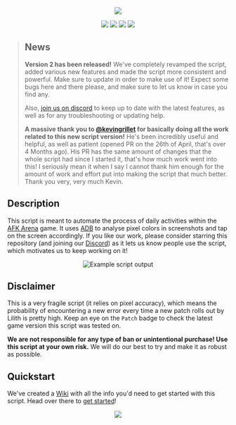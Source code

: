 <!-- Header -->
<div align="center">
   <a href="https://github.com/kyechan99/capsule-render">
      <img align="center" src="https://capsule-render.vercel.app/api?type=waving&color=gradient&height=250&section=header&text=AFK-Daily&fontAlign=30&fontAlignY=35&fontSize=70&desc=Automate%20daily%20activities%20within%20the%20AFK%20Arena%20game&descAlign=55&descSize=25" />
   </a>

   <!-- Badges -->
   <a alt="Script version"><img src="https://img.shields.io/badge/Version-2.5.1-blue"></img></a>
   <a alt="Latest AFK Arena patch tested on"><img src="https://img.shields.io/badge/Patch-1.79.03-blue"></img></a>
   <a alt="Language" href="https://www.gnu.org/software/bash/"><img src="https://img.shields.io/badge/Language-Shell-yellow?logo=gnu-bash&logoColor=yellow"></img></a>
   <a alt="Discord" href="https://discord.gg/Fq2cfqjp8D"><img src="https://img.shields.io/discord/859136061049143307?label=Discord&logo=discord"></img></a>
   </br>
</div>

<!-- Uncomment for news -->
> ## News
>
> **Version 2 has been released!** We've completely revamped the script, added various new features and made the script more consistent and powerful. Make sure to update in order to make use of it! Expect some bugs here and there please, and make sure to let us know in case you find any.
>
> Also, [join us on discord](https://discord.gg/Fq2cfqjp8D) to keep up to date with the latest features, as well as for any troubleshooting or updating help.
>
> **A massive thank you to [@kevingrillet](https://github.com/kevingrillet) for basically doing all the work related to this new script version!** He's been incredibly useful and helpful, as well as patient (opened PR on the 26th of April, that's over 4 Months ago). His PR has the same amount of changes that the whole script had since I started it, that's how much work went into this! I seriously mean it when I say I cannot thank him enough for the amount of work and effort put into making the script that much better. Thank you very, very much Kevin.

## Description

This script is meant to automate the process of daily activities within the [AFK Arena](https://play.google.com/store/apps/details?id=com.lilithgame.hgame.gp&hl=en_US) game. It uses [ADB](https://developer.android.com/studio/command-line/adb) to analyse pixel colors in screenshots and tap on the screen accordingly. If you like our work, please consider starring this repository (and joining our [Discord](https://discord.gg/Fq2cfqjp8D)) as it lets us know people use the script, which motivates us to keep working on it!

<p align="center"><img src="https://i.imgur.com/zgGm8GE.png" alt="Example script output"></p>
<!-- Need to update the capture-->

## Disclaimer

This is a very fragile script (it relies on pixel accuracy), which means the probability of encountering a new error every time a new patch rolls out by Lilith is pretty high. Keep an eye on the `Patch` badge to check the latest game version this script was tested on.

**We are not responsible for any type of ban or unintentional purchase! Use this script at your own risk.** We will do our best to try and make it as robust as possible.

## Quickstart

We've created a [Wiki](https://github.com/zebscripts/AFK-Daily/wiki) with all the info you'd need to get started with this script. Head over there to [get started](https://github.com/zebscripts/AFK-Daily/wiki/Get-started)!

<!-- Footer -->
<div align="center">
   <a href="https://github.com/kyechan99/capsule-render">
      <img align="center" src="https://capsule-render.vercel.app/api?section=footer&type=waving&color=gradient&height=100" />
   </a>
</div>
